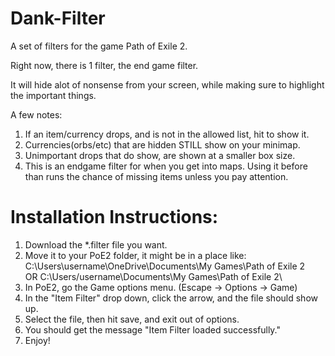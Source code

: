 # Dank-Filter
A set of filters for the game Path of Exile 2.

Right now, there is 1 filter, the end game filter.

It will hide alot of nonsense from your screen, while making sure to highlight the
important things.

A few notes:

1) If an item/currency drops, and is not in the allowed list, hit <alt> to show it.
2) Currencies(orbs/etc) that are hidden STILL show on your minimap.
3) Unimportant drops that do show, are shown at a smaller box size.
4) This is an endgame filter for when you get into maps. Using it before than runs
   the chance of missing items unless you pay attention.


# Installation Instructions:

1) Download the *.filter file you want.
2) Move it to your PoE2 folder, it might be in a place like:
    C:\Users\username\OneDrive\Documents\My Games\Path of Exile 2\
   OR
    C:\Users/username\Documents\My Games\Path of Exile 2\
3) In PoE2, go the Game options menu. (Escape -> Options -> Game)
4) In the "Item Filter" drop down, click the arrow, and the file should show up.
5) Select the file, then hit save, and exit out of options.
6) You should get the message "Item Filter loaded successfully."
7) Enjoy!
